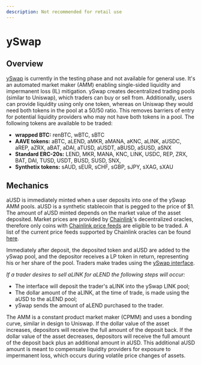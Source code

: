 ```yaml
---
description: Not recommended for retail use
---
```


# ySwap

## Overview

[ySwap](https://yswap.exchange/) is currently in the testing phase and not available for general use. It's an automated market maker \(AMM\) enabling single-sided liquidity and impermanent loss \(IL\) mitigation. ySwap creates decentralized trading pools \(similar to Uniswap\), which traders can buy or sell from. Additionally, users can provide liquidity using only one token, whereas on Uniswap they would need both tokens in the pool at a 50/50 ratio. This removes barriers of entry for potential liquidity providers who may not have both tokens in a pool. The following tokens are available to be traded:

- **wrapped BTC:** renBTC, wBTC, sBTC
- **AAVE tokens:** aBTC, aLEND, aMKR, aMANA, aKNC, aLINK, aUSDC, aREP, aZRX, aBAT, aDAI, aTUSD, aUSDT, aBUSD, aSUSD, aSNX
- **Standard ERC-20s:** LEND, MKR, MANA, KNC, LINK, USDC, REP, ZRX, BAT, DAI, TUSD, USDT, BUSD, SUSD, SNX,
- **Synthetix tokens:** sAUD, sEUR, sCHF, sGBP, sJPY, sXAG, sXAU

## Mechanics

aUSD is immediately minted when a user deposits into one of the ySwap AMM pools. aUSD is a synthetic stablecoin that is pegged to the price of $1. The amount of aUSD minted depends on the market value of the asset deposited. Market prices are provided by [Chainlink](https://chain.link/)'s decentralized oracles, therefore only coins with [Chainlink price feeds](https://feeds.chain.link/) are eligible to be traded. A list of the current price feeds supported by Chainlink oracles can be found [here](https://feeds.chain.link/).

Immediately after deposit, the deposited token and aUSD are added to the ySwap pool, and the depositor receives a LP token in return, representing his or her share of the pool. Traders make trades using the [ySwap interface](https://yswap.exchange/).

_If a trader desires to sell aLINK for aLEND the following steps will occur:_

- The interface will deposit the trader's aLINK into the ySwap LINK pool;
- The dollar amount of the aLINK, at the time of trade, is made using the aUSD to the aLEND pool;
- ySwap sends the amount of aLEND purchased to the trader.

The AMM is a constant product market maker \(CPMM\) and uses a bonding curve, similar in design to Uniswap. If the dollar value of the asset increases, depositors will receive the full amount of the deposit back. If the dollar value of the asset decreases, depositors will receive the full amount of the deposit back plus an additional amount in aUSD. This additional aUSD amount is meant to compensate liquidity providers for exposure to impermanent loss, which occurs during volatile price changes of assets.
